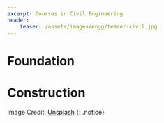 ```yaml
---
excerpt: Courses in Civil Engineering
header:
    teaser: /assets/images/engg/teaser-civil.jpg
---
```


# Foundation

# Construction


Image Credit: [Unsplash](https://unsplash.com/s/photos/construction)
{: .notice}
